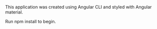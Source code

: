 This application was created using Angular CLI and styled with Angular material.

Run npm install to begin. 
